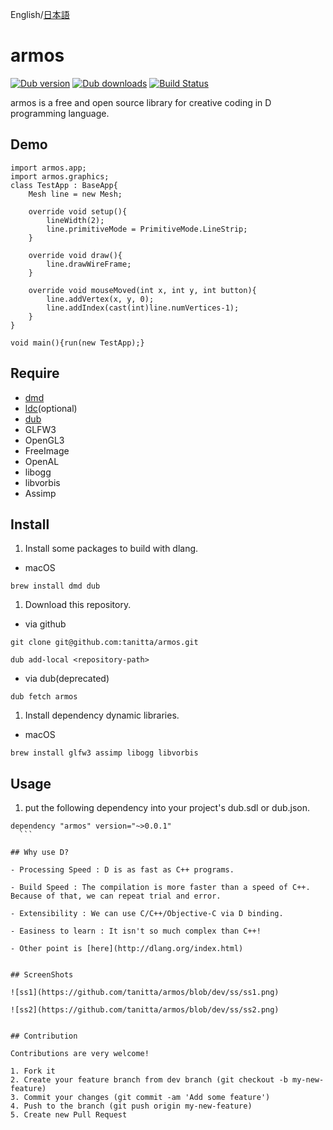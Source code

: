 English/[日本語](https://github.com/tanitta/armos/blob/master/README.ja.md)

armos
====

[![Dub version](https://img.shields.io/dub/v/armos.svg)](https://code.dlang.org/packages/armos)
[![Dub downloads](https://img.shields.io/dub/dt/armos.svg)](https://code.dlang.org/packages/armos)
[![Build Status](https://travis-ci.org/tanitta/armos.svg?branch=dev)](https://travis-ci.org/tanitta/armos)

armos is a free and open source library for creative coding in D programming language.


## Demo

```
import armos.app;
import armos.graphics;
class TestApp : BaseApp{
    Mesh line = new Mesh;

    override void setup(){
        lineWidth(2);
        line.primitiveMode = PrimitiveMode.LineStrip;
    }

    override void draw(){
        line.drawWireFrame;
    }

    override void mouseMoved(int x, int y, int button){
        line.addVertex(x, y, 0);
        line.addIndex(cast(int)line.numVertices-1);
    }
}

void main(){run(new TestApp);}
```


## Require
- [dmd](http://code.dlang.org/)
- [ldc](http://code.dlang.org/)(optional)
- [dub](http://code.dlang.org/)
- GLFW3
- OpenGL3
- FreeImage
- OpenAL
- libogg
- libvorbis
- Assimp


## Install
1. Install some packages to build with dlang.
  - macOS
  ```
  brew install dmd dub
  ```

1. Download this repository.
  - via github
  ```
  git clone git@github.com:tanitta/armos.git
  ```
  ```
  dub add-local <repository-path>
  ```

  - via dub(deprecated)
  ```
  dub fetch armos
  ```


1. Install dependency dynamic libraries.
  - macOS
  ```
  brew install glfw3 assimp libogg libvorbis
  ```

## Usage  
1. put the following dependency into your project's dub.sdl or dub.json.
  ```
  dependency "armos" version="~>0.0.1"
	```

## Why use D?

- Processing Speed : D is as fast as C++ programs.

- Build Speed : The compilation is more faster than a speed of C++. Because of that, we can repeat trial and error.

- Extensibility : We can use C/C++/Objective-C via D binding.

- Easiness to learn : It isn't so much complex than C++!

- Other point is [here](http://dlang.org/index.html)


## ScreenShots

![ss1](https://github.com/tanitta/armos/blob/dev/ss/ss1.png)

![ss2](https://github.com/tanitta/armos/blob/dev/ss/ss2.png)


## Contribution

Contributions are very welcome!

1. Fork it
2. Create your feature branch from dev branch (git checkout -b my-new-feature)
3. Commit your changes (git commit -am 'Add some feature')
4. Push to the branch (git push origin my-new-feature)
5. Create new Pull Request
